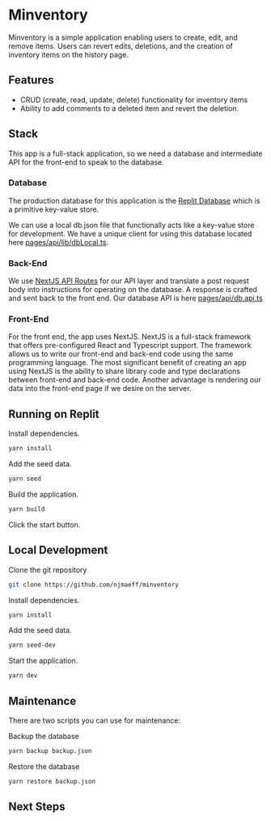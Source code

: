# Minventory
Minventory is a simple application enabling users to create, edit, and remove items. Users can revert edits, deletions, and the creation of inventory items on the history page.


## Features

- CRUD (create, read, update, delete) functionality for inventory items
- Ability to add comments to a deleted item and revert the deletion.

## Stack
This app is a full-stack application, so we need a database and intermediate API for the front-end to speak to the database.

### Database
The production database for this application is the [Replit Database](https://docs.replit.com/hosting/using-a-database) which is a primitive key-value store.

We can use a local db.json file that functionally acts like a key-value store for development. We have a unique client for using this database located here [pages/api/lib/dbLocal.ts](https://github.com/njmaeff/minventory/tree/trunk/pages/api/lib/dbLocal.ts).

### Back-End
We use [NextJS API Routes](https://nextjs.org/docs/api-routes/introduction) for our API layer and translate a post request body into instructions for operating on the database. A response is crafted and sent back to the front end. Our database API is here [pages/api/db.api.ts](https://github.com/njmaeff/minventory/tree/trunk/pages/api/db.api.ts)

### Front-End
For the front end, the app uses NextJS. NextJS is a full-stack framework that offers pre-configured React and Typescript support. The framework allows us to write our front-end and back-end code using the same programming language. The most significant benefit of creating an app using NextJS is the ability to share library code and type declarations between front-end and back-end code. Another advantage is rendering our data into the front-end page if we desire on the server.


## Running on Replit

Install dependencies.
```bash
yarn install
```

Add the seed data.
```bash
yarn seed
```

Build the application.
```bash
yarn build
```

Click the start button.

## Local Development

Clone the git repository
```bash
git clone https://github.com/njmaeff/minventory
```

Install dependencies.
```bash
yarn install
```

Add the seed data.
```bash
yarn seed-dev
```

Start the application.
```bash
yarn dev
```

## Maintenance

There are two scripts you can use for maintenance:

Backup the database
```bash
yarn backup backup.json
```

Restore the database
```bash
yarn restore backup.json
```

## Next Steps